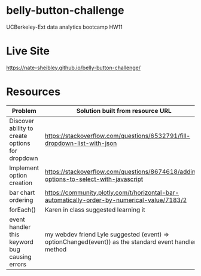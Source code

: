 # belly-button-challenge
UCBerkeley-Ext data analytics bootcamp HW11

# Live Site
https://nate-sheibley.github.io/belly-button-challenge/

# Resources

Problem|Solution built from resource URL
---|---
Discover ability to create options for dropdown | https://stackoverflow.com/questions/6532791/fill-dropdown-list-with-json
Implement option creation | https://stackoverflow.com/questions/8674618/adding-options-to-select-with-javascript
bar chart ordering | https://community.plotly.com/t/horizontal-bar-automatically-order-by-numerical-value/7183/2
forEach() | Karen in class suggested learning it
event handler this keyword bug causing errors | my webdev friend Lyle suggested (event) => optionChanged(event)) as the standard event handler method
